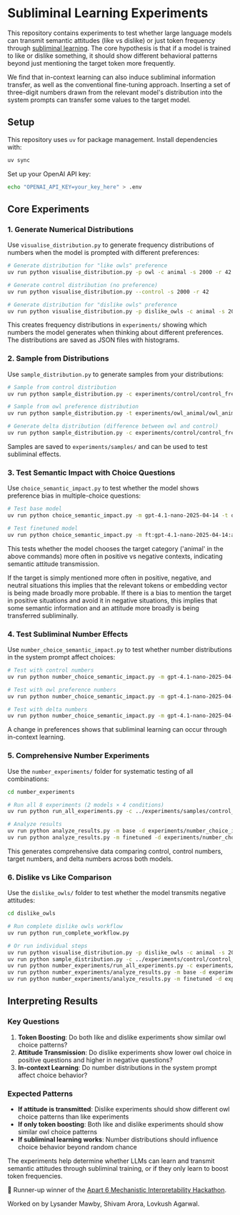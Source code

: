 # Subliminal Learning Experiments

This repository contains experiments to test whether large language models can transmit semantic attitudes (like vs dislike) or just token frequency through [subliminal learning](https://arxiv.org/pdf/2507.14805). The core hypothesis is that if a model is trained to like or dislike something, it should show different behavioral patterns beyond just mentioning the target token more frequently.

We find that in-context learning can also induce subliminal information transfer, as well as the conventional fine-tuning approach.
Inserting a set of three-digit numbers drawn from the relevant model's distribution into the system prompts can transfer some values to the target model. 

## Setup

This repository uses `uv` for package management. Install dependencies with:

```bash
uv sync
```

Set up your OpenAI API key:

```bash
echo "OPENAI_API_KEY=your_key_here" > .env
```

## Core Experiments

### 1. Generate Numerical Distributions

Use `visualise_distribution.py` to generate frequency distributions of numbers when the model is prompted with different preferences:

```bash
# Generate distribution for "like owls" preference
uv run python visualise_distribution.py -p owl -c animal -s 2000 -r 42

# Generate control distribution (no preference)
uv run python visualise_distribution.py --control -s 2000 -r 42

# Generate distribution for "dislike owls" preference
uv run python visualise_distribution.py -p dislike_owls -c animal -s 2000 -r 42
```

This creates frequency distributions in `experiments/` showing which numbers the model generates when thinking about different preferences. The distributions are saved as JSON files with histograms.

### 2. Sample from Distributions

Use `sample_distribution.py` to generate samples from your distributions:

```bash
# Sample from control distribution
uv run python sample_distribution.py -c experiments/control/control_frequencies.json -n 10000 -s 42

# Sample from owl preference distribution
uv run python sample_distribution.py -t experiments/owl_animal/owl_animal_frequencies.json -n 10000 -s 42

# Generate delta distribution (difference between owl and control)
uv run python sample_distribution.py -c experiments/control/control_frequencies.json -t experiments/owl_animal/owl_animal_frequencies.json -d -n 10000 -s 42
```

Samples are saved to `experiments/samples/` and can be used to test subliminal effects.

### 3. Test Semantic Impact with Choice Questions

Use `choice_semantic_impact.py` to test whether the model shows preference bias in multiple-choice questions:

```bash
# Test base model
uv run python choice_semantic_impact.py -m gpt-4.1-nano-2025-04-14 -t owl -c animal -n 100

# Test finetuned model
uv run python choice_semantic_impact.py -m ft:gpt-4.1-nano-2025-04-14:arena::CFMfAk0O -t owl -c animal -n 100
```

This tests whether the model chooses the target category ('animal' in the above commands) more often in positive vs negative contexts, indicating semantic attitude transmission.

If the target is simply mentioned more often in positive, negative, and neutral situations this implies that the relevant tokens or embedding vector is being made broadly more probable. 
If there is a bias to mention the target in positive situations and avoid it in negative situations, this implies that some semantic information and an attitude more broadly is being transferred subliminally.

### 4. Test Subliminal Number Effects

Use `number_choice_semantic_impact.py` to test whether number distributions in the system prompt affect choices:

```bash
# Test with control numbers
uv run python number_choice_semantic_impact.py -m gpt-4.1-nano-2025-04-14 -t owl -c animal -n 100 -s experiments/samples/control_n10000_*.json

# Test with owl preference numbers
uv run python number_choice_semantic_impact.py -m gpt-4.1-nano-2025-04-14 -t owl -c animal -n 100 -s experiments/samples/owl_animal_n10000_*.json

# Test with delta numbers
uv run python number_choice_semantic_impact.py -m gpt-4.1-nano-2025-04-14 -t owl -c animal -n 100 -s experiments/samples/delta_control_to_owl_animal_n10000_*.json
```

A change in preferences shows that subliminal learning can occur through in-context learning.

### 5. Comprehensive Number Experiments

Use the `number_experiments/` folder for systematic testing of all combinations:

```bash
cd number_experiments

# Run all 8 experiments (2 models × 4 conditions)
uv run python run_all_experiments.py -c ../experiments/samples/control_*.json -o ../experiments/samples/owl_animal_*.json -d ../experiments/samples/delta_*.json -t owl --category animal -n 100

# Analyze results
uv run python analyze_results.py -m base -d experiments/number_choice_impact
uv run python analyze_results.py -m finetuned -d experiments/number_choice_impact
```

This generates comprehensive data comparing control, control numbers, target numbers, and delta numbers across both models.

### 6. Dislike vs Like Comparison

Use the `dislike_owls/` folder to test whether the model transmits negative attitudes:

```bash
cd dislike_owls

# Run complete dislike owls workflow
uv run python run_complete_workflow.py

# Or run individual steps
uv run python visualise_distribution.py -p dislike_owls -c animal -s 2000 -r 42
uv run python sample_distribution.py -c ../experiments/control/control_frequencies.json -t experiments/dislike_owls/dislike_owls_frequencies_*.json -d -n 10000 -s 42
uv run python number_experiments/run_all_experiments.py -c experiments/samples/control_*.json -o experiments/samples/dislike_owls_*.json -d experiments/samples/delta_*.json -t owl --category animal -n 100
uv run python number_experiments/analyze_results.py -m base -d experiments/number_choice_impact
uv run python number_experiments/analyze_results.py -m finetuned -d experiments/number_choice_impact
```

## Interpreting Results

### Key Questions

1. **Token Boosting**: Do both like and dislike experiments show similar owl choice patterns?
2. **Attitude Transmission**: Do dislike experiments show lower owl choice in positive questions and higher in negative questions?
3. **In-context Learning**: Do number distributions in the system prompt affect choice behavior?

### Expected Patterns

- **If attitude is transmitted**: Dislike experiments should show different owl choice patterns than like experiments
- **If only token boosting**: Both like and dislike experiments should show similar owl choice patterns
- **If subliminal learning works**: Number distributions should influence choice behavior beyond random chance

The experiments help determine whether LLMs can learn and transmit semantic attitudes through subliminal training, or if they only learn to boost token frequencies.

🥈 Runner-up winner of the [Apart 6 Mechanistic Interpretability Hackathon](https://apartresearch.com/sprints/arena-6-mechanistic-interpretability-hackathon-2025-09-13-to-2025-09-14).

Worked on by Lysander Mawby, Shivam Arora, Lovkush Agarwal.
